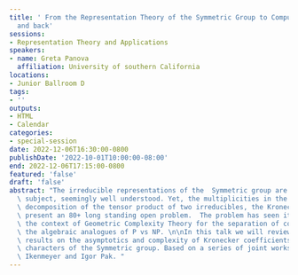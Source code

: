 ```yaml
---
title: ' From the Representation Theory of the Symmetric Group to Computational Complexity
  and back'
sessions:
- Representation Theory and Applications
speakers:
- name: Greta Panova
  affiliation: University of southern California
locations:
- Junior Ballroom D
tags:
- ''
outputs:
- HTML
- Calendar
categories:
- special-session
date: 2022-12-06T16:30:00-0800
publishDate: '2022-10-01T10:00:00-08:00'
end: 2022-12-06T17:15:00-0800
featured: 'false'
draft: 'false'
abstract: "The irreducible representations of the  Symmetric group are a classical\
  \ subject, seemingly well understood. Yet, the multiplicities in the irreducible\
  \ decomposition of the tensor product of two irreducibles, the Kronecker coefficients,\
  \ present an 80+ long standing open problem.  The problem has seen its revival in\
  \ the context of Geometric Complexity Theory for the separation of complexity classes,\
  \ the algebraic analogues of P vs NP. \n\nIn this talk we will review some recent\
  \ results on the asymptotics and complexity of Kronecker coefficients and the underlying\
  \ characters of the Symmetric group. Based on a series of joint works with Christian\
  \ Ikenmeyer and Igor Pak. "
---
```

